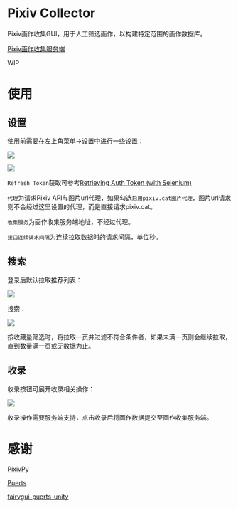 # Pixiv Collector
Pixiv画作收集GUI，用于人工筛选画作，以构建特定范围的画作数据库。

[Pixiv画作收集服务端](https://github.com/pmisu/Pixiv-Collector-Server)

WIP

# 使用
## 设置
使用前需要在左上角菜单->设置中进行一些设置：

![](https://i.loli.net/2021/10/23/X69LUY8WnzMNkAe.png)

![](https://i.loli.net/2021/10/23/Wa6GkgScloTLdCQ.png)

`Refresh Token`获取可参考[Retrieving Auth Token (with Selenium)](https://gist.github.com/upbit/6edda27cb1644e94183291109b8a5fde)

`代理`为请求Pixiv API与图片url代理，如果勾选`启用pixiv.cat图片代理`，图片url请求则不会经过这里设置的代理，而是直接请求pixiv.cat。

`收集服务`为画作收集服务端地址，不经过代理。

`接口连续请求间隔`为连续拉取数据时的请求间隔，单位秒。

## 搜索
登录后默认拉取推荐列表：

![](https://i.loli.net/2021/10/23/ve6fJ5qHhz7l1ax.png)

搜索：

![](https://i.loli.net/2021/10/23/1mUqKbuNxgvtOVJ.png)

按收藏量筛选时，将拉取一页并过滤不符合条件者，如果未满一页则会继续拉取，直到数量满一页或无数据为止。

## 收录
收录按钮可展开收录相关操作：

![](https://i.loli.net/2021/10/23/2qL3r6MHScDtVzK.png)

收录操作需要服务端支持，点击收录后将画作数据提交至画作收集服务端。

# 感谢
[PixivPy](https://github.com/upbit/pixivpy)

[Puerts](https://github.com/Tencent/puerts)

[fairygui-puerts-unity](https://github.com/fy0/fairygui-puerts-unity)
